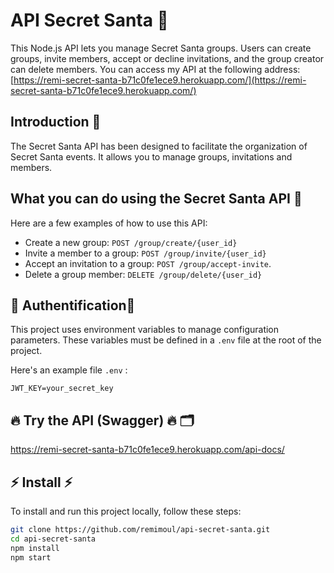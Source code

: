 # API Secret Santa 🎅​

This Node.js API lets you manage Secret Santa groups. Users can create groups, invite members, accept or decline invitations, and the group creator can delete members.
You can access my API at the following address: [https://remi-secret-santa-b71c0fe1ece9.herokuapp.com/](https://remi-secret-santa-b71c0fe1ece9.herokuapp.com/)

## Introduction 📄​

The Secret Santa API has been designed to facilitate the organization of Secret Santa events. It allows you to manage groups, invitations and members.

## What you can do using the Secret Santa API ​🔎​

Here are a few examples of how to use this API:

- Create a new group: `POST /group/create/{user_id}`
- Invite a member to a group: `POST /group/invite/{user_id}`
- Accept an invitation to a group: `POST /group/accept-invite`.
- Delete a group member: `DELETE /group/delete/{user_id}`

## ​🔐​ Authentification ​🔑​

This project uses environment variables to manage configuration parameters. These variables must be defined in a `.env` file at the root of the project.

Here's an example file `.env` :

`JWT_KEY=your_secret_key`

## ​🔥​ Try the API (Swagger) ​🔥​ ​🗂️​ ​​

https://remi-secret-santa-b71c0fe1ece9.herokuapp.com/api-docs/


## ​⚡​ Install ​⚡​

To install and run this project locally, follow these steps:

```bash
git clone https://github.com/remimoul/api-secret-santa.git
cd api-secret-santa
npm install
npm start